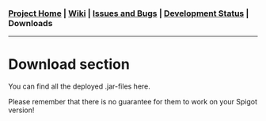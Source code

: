 
### [Project Home](https://github.com/Pommesritter/TownyPlots/blob/master/README.md#townyplots) | [Wiki](https://github.com/Pommesritter/TownyPlots/wiki) | [Issues and Bugs](https://github.com/Pommesritter/TownyPlots/issues) |  [Development Status](https://github.com/Pommesritter/TownyPlots/projects) | Downloads

***

# Download section

You can find all the deployed .jar-files here.

Please remember that there is no guarantee for them to work on your Spigot version!
